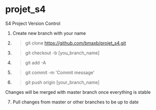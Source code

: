 # projet_s4
S4 Project Version Control


1. Create new branch with your name
2. >git clone https://github.com/bmaxb/projet_s4.git
3. >git checkout -b [you_branch_name]
4. >git add -A
5. >git commit -m 'Commit message'
6. >git push origin [your_branch_name]

Changes will be merged with master branch once everything is stable

7. Pull changes from master or other branches to be up to date